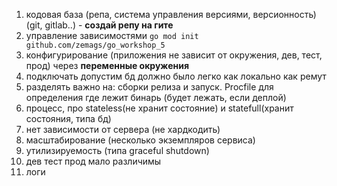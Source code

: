 1. кодовая база (репа, система управления версиями, версионность) (git, gitlab..) - **создай репу на гите**
2. управление зависимостями `go mod init github.com/zemags/go_workshop_5`
3. конфигурирование (приложения не зависит от окружения, дев, тест, прод) через **переменные окружения**
4. подключать допустим бд должно было легко как локально как ремут
5. разделять важно на: сборки релиза и запуск. Procfile для определения где лежит бинарь (будет лежать, если деплой)
6. процесс, про stateless(не хранит состояние) и statefull(хранит состояния, типа бд)
7. нет зависимости от сервера (не хардкодить)
8. масштабирование (несколько экземпляров сервиса)
9. утилизируемость (типа graceful shutdown)
10. дев тест прод мало различимы
11. логи